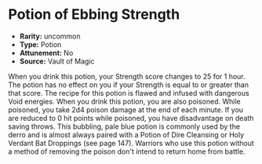 
# Potion of Ebbing Strength

* **Rarity:** uncommon
* **Type:** Potion
* **Attunement:** No
* **Source:** Vault of Magic


When you drink this potion, your Strength score changes to 25 for 1 hour. The potion has no effect on you if your Strength is equal to or greater than that score. The recipe for this potion is flawed and infused with dangerous Void energies. When you drink this potion, you are also poisoned. While poisoned, you take 2d4 poison damage at the end of each minute. If you are reduced to 0 hit points while poisoned, you have disadvantage on death saving throws. This bubbling, pale blue potion is commonly used by the derro and is almost always paired with a Potion of Dire Cleansing or Holy Verdant Bat Droppings (see page 147). Warriors who use this potion without a method of removing the poison don't intend to return home from battle.
